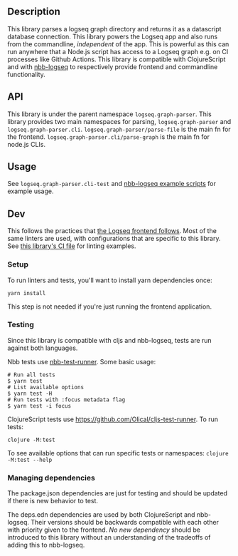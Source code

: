 ## Description

This library parses a logseq graph directory and returns it as a datascript
database connection. This library powers the Logseq app and also runs from the
commandline, _independent_ of the app. This is powerful as this can run anywhere
that a Node.js script has access to a Logseq graph e.g. on CI processes like
Github Actions. This library is compatible with ClojureScript and with
[nbb-logseq](https://github.com/logseq/nbb-logseq) to respectively provide
frontend and commandline functionality.

## API

This library is under the parent namespace `logseq.graph-parser`. This library
provides two main namespaces for parsing, `logseq.graph-parser` and
`logseq.graph-parser.cli`. `logseq.graph-parser/parse-file` is the main fn for
the frontend. `logseq.graph-parser.cli/parse-graph` is the main fn for node.js
CLIs.

## Usage

See `logseq.graph-parser.cli-test` and [nbb-logseq example
scripts](https://github.com/logseq/nbb-logseq/tree/main/examples) for example
usage.

## Dev

This follows the practices that [the Logseq frontend
follows](/docs/dev-practices.md). Most of the same linters are used, with
configurations that are specific to this library. See [this library's CI
file](/.github/workflows/graph-parser.yml) for linting examples.

### Setup

To run linters and tests, you'll want to install yarn dependencies once:
```
yarn install
```

This step is not needed if you're just running the frontend application.

### Testing

Since this library is compatible with cljs and nbb-logseq, tests are run against both languages.

Nbb tests use [nbb-test-runner](https://github.com/nextjournal/nbb-test-runner).
Some basic usage:

```
# Run all tests
$ yarn test
# List available options
$ yarn test -H
# Run tests with :focus metadata flag
$ yarn test -i focus
```

ClojureScript tests use https://github.com/Olical/cljs-test-runner. To run tests:
```
clojure -M:test
```

To see available options that can run specific tests or namespaces: `clojure -M:test --help`

### Managing dependencies

The package.json dependencies are just for testing and should be updated if there is
new behavior to test.

The deps.edn dependencies are used by both ClojureScript and nbb-logseq. Their
versions should be backwards compatible with each other with priority given to
the frontend. _No new dependency_ should be introduced to this library without
an understanding of the tradeoffs of adding this to nbb-logseq.
